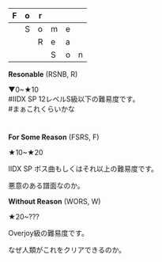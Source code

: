 | F | o | r |   |   |   |
|---|---|---|---|---|---|
|   | S | o | m | e |   |
|   |   | R | e | a |   |
|   |   |   | S | o | n |

**Resonable** (RSNB, R)

▼0~★10  
#IIDX SP 12レベルS級以下の難易度です。  
#まぁこれくらいかな
  
#

**For Some Reason** (FSRS, F)

★10~★20

IIDX SP ボス曲もしくはそれ以上の難易度です。

悪意のある譜面なのか。

**Without Reason** (WORS, W)

★20~???

Overjoy級の難易度です。

なぜ人類がこれをクリアできるのか。
